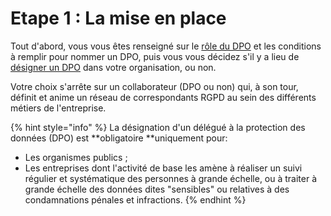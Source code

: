 # Etape 1 : La mise en place

Tout d'abord, vous vous êtes renseigné sur le [rôle du DPO](https://www.cnil.fr/fr/designer-un-pilote) et les conditions à remplir pour nommer un DPO, puis vous vous décidez s'il y a lieu  de [désigner un DPO](https://www.cnil.fr/fr/designation-dpo) dans votre organisation, ou non.

Votre choix s'arrête sur un collaborateur (DPO ou non) qui, à son tour, définit et anime un réseau de correspondants RGPD au sein des différents métiers de l'entreprise.

{% hint style="info" %}
La désignation d'un délégué à la protection des données (DPO) est **obligatoire **uniquement pour:

* Les organismes publics ;
* Les entreprises dont l'activité de base les amène à réaliser un suivi régulier et systématique des personnes à grande échelle, ou à traiter à grande échelle des données dites "sensibles" ou relatives à des condamnations pénales et infractions.
{% endhint %}

